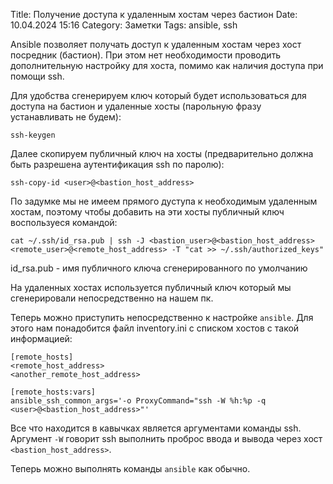 Title: Получение доступа к удаленным хостам через бастион
Date: 10.04.2024 15:16
Category: Заметки
Tags: ansible, ssh

Ansible позволяет получать доступ к удаленным хостам через хост посредник (бастион). При этом нет необходимости проводить дополнительную настройку для хоста, помимо как наличия доступа при помощи ssh.

Для удобства сгенерируем ключ который будет использоваться для доступа на бастион и удаленные хосты (парольную фразу устанавливать не будем):
```
ssh-keygen
```

Далее скопируем публичный ключ на хосты (предварительно должна быть разрешена аутентификация ssh по паролю):
```
ssh-copy-id <user>@<bastion_host_address>
```

По задумке мы не имеем прямого дуступа к необходимым удаленным хостам, поэтому чтобы добавить на эти хосты публичный ключ воспользуеся командой:
```
cat ~/.ssh/id_rsa.pub | ssh -J <bastion_user>@<bastion_host_address> <remote_user>@<remote_host_address> -T "cat >> ~/.ssh/authorized_keys"
```

id_rsa.pub - имя публичного ключа сгенерированного по умолчанию

На удаленных хостах используется публичный ключ который мы сгенерировали непосредственно на нашем пк.

Теперь можно приступить непосредственно к настройке `ansible`. Для этого нам понадобится файл inventory.ini с списком хостов с такой информацией:
```
[remote_hosts]
<remote_host_address>
<another_remote_host_address>

[remote_hosts:vars]
ansible_ssh_common_args='-o ProxyCommand="ssh -W %h:%p -q <user>@<bastion_host_address>"'
```

Все что находится в кавычках является аргументами команды ssh. Аргумент `-W` говорит ssh выполнить проброс ввода и вывода через хост `<bastion_host_address>`.

Теперь можно выполнять команды `ansible` как обычно.
